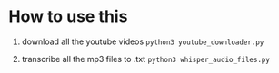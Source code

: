 # How to use this

1. download all the youtube videos
   `python3 youtube_downloader.py`

2. transcribe all the mp3 files to .txt
   `python3 whisper_audio_files.py`
